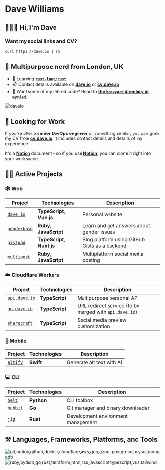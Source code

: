 # Dave Williams

## 🧑🏻‍🎤 Hi, I'm Dave

### Want my social links and CV?

```sh
curl https://dave.io | sh
```

## 🚀 Multipurpose nerd from London, UK

- 🌱 Learning **[`rust-lang/rust`](https://github.com/rust-lang/rust)**.
- 📫 Contact details available on **[dave.io](https://dave.io)** or **[cv.dave.io](https://cv.dave.io)**
- 🦴 Want some of my retired code? Head to **[the `boneyard` directory in `myriad`](https://github.com/daveio/myriad/tree/main/boneyard)**.

![daveio](https://komarev.com/ghpvc/?username=daveio&color=dc143c&abbreviated=true&label=Ego-boosting+Counter)

## 💼 Looking for Work

If you're after a **senior DevOps engineer** or something similar, you can grab my CV from **[cv.dave.io](https://cv.dave.io)**. It includes contact details and details of my experience.

It's a **[Notion](https://notion.so)** document - so if you use **[Notion](https://notion.so)**, you can clone it right into your workspace.

## 👷🏻 Active Projects

### 🕸️ Web

| Project                                              | Technologies                | Description                                   |
| ---------------------------------------------------- | --------------------------- | --------------------------------------------- |
| [`dave.io`](https://github.com/daveio/dave.io)       | **TypeScript**, **Vue.js**  | Personal website                              |
| [`genderbase`](https://github.com/daveio/genderbase) | **Ruby**, **JavaScript**    | Learn and get answers about gender issues     |
| [`gistpad`](https://github.com/daveio/gistpad)       | **TypeScript**, **Nuxt.js** | Blog platform using GitHub Gists as a backend |
| [`multipost`](https://github.com/daveio/multipost)   | **Ruby**, **JavaScript**    | Multiplatform social media posting            |

### ☁️ Cloudflare Workers

| Project                                                | Technologies   | Description                                            |
| ------------------------------------------------------ | -------------- | ------------------------------------------------------ |
| [`api.dave.io`](https://github.com/daveio/api.dave.io) | **TypeScript** | Multipurpose personal API                              |
| [`go.dave.io`](https://github.com/daveio/go.dave.io)   | **TypeScript** | URL redirect service (to be merged with `api.dave.io`) |
| [`sharecraft`](https://github.com/daveio/sharecraft)   | **TypeScript** | Social media preview customization                     |

### 📱 Mobile

| Project                                      | Technologies | Description               |
| -------------------------------------------- | ------------ | ------------------------- |
| [`altify`](https://github.com/daveio/altify) | **Swift**    | Generate alt text with AI |

### 💻 CLI

| Project                                      | Technologies | Description                        |
| -------------------------------------------- | ------------ | ---------------------------------- |
| [`belt`](https://github.com/daveio/belt)     | **Python**   | CLI toolbox                        |
| [`hubbit`](https://github.com/daveio/hubbit) | **Go**       | Git manager and binary downloader  |
| [`jig`](https://github.com/daveio/jig)       | **Rust**     | Development environment management |

## ⚒️ Languages, Frameworks, Platforms, and Tools

![git,notion,github,docker,cloudflare,aws,gcp,azure,postgresql,mysql,mongodb](https://skillicons.dev/icons?i=git,notion,github,docker,cloudflare,aws,gcp,azure,postgresql,mysql,mongodb)
![ruby,python,go,rust,terraform,html,css,javascript,typescript,vue,tailwind](https://skillicons.dev/icons?i=ruby,python,go,rust,terraform,html,css,javascript,typescript,vue,tailwind)
